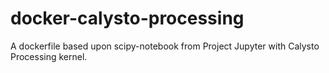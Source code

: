# docker-calysto-processing
A dockerfile based upon scipy-notebook from Project Jupyter with Calysto Processing kernel.
